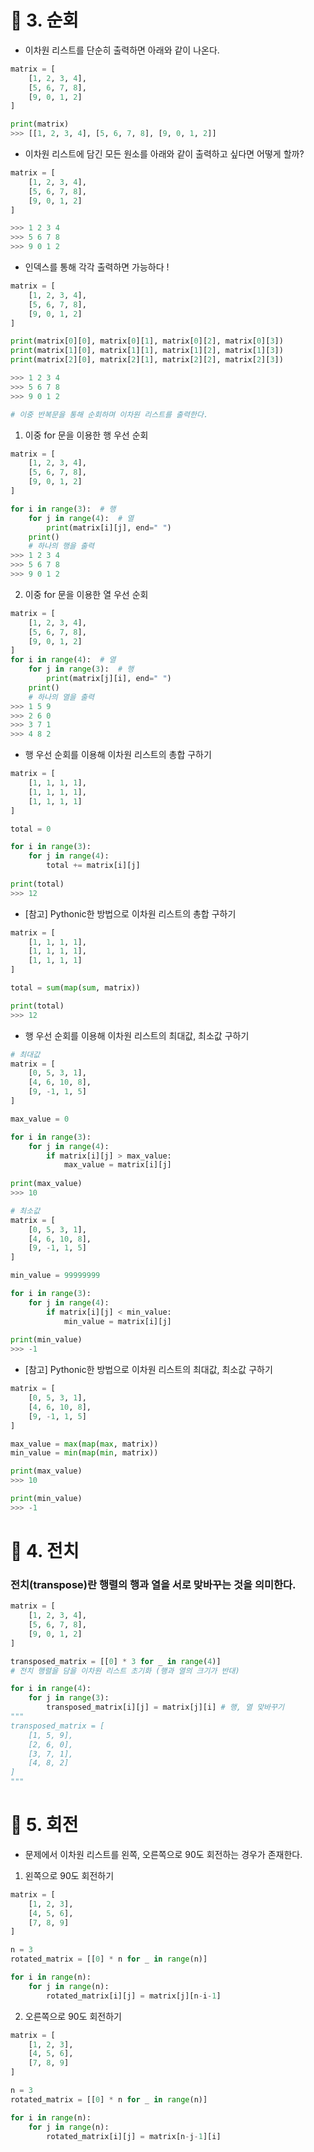 # 📌 3. 순회

- 이차원 리스트를 단순히 출력하면 아래와 같이 나온다.

``` python
matrix = [
	[1, 2, 3, 4],
	[5, 6, 7, 8],
	[9, 0, 1, 2]
]

print(matrix)
>>> [[1, 2, 3, 4], [5, 6, 7, 8], [9, 0, 1, 2]]

```



- 이차원 리스트에 담긴 모든 원소를 아래와 같이 출력하고 싶다면 어떻게 할까?

```python
matrix = [
	[1, 2, 3, 4],
	[5, 6, 7, 8],
	[9, 0, 1, 2]
]

>>> 1 2 3 4
>>> 5 6 7 8
>>> 9 0 1 2

```



- 인덱스를 통해 각각 출력하면 가능하다 !

``` python
matrix = [
	[1, 2, 3, 4],
	[5, 6, 7, 8],
	[9, 0, 1, 2]
]

print(matrix[0][0], matrix[0][1], matrix[0][2], matrix[0][3])
print(matrix[1][0], matrix[1][1], matrix[1][2], matrix[1][3])
print(matrix[2][0], matrix[2][1], matrix[2][2], matrix[2][3])

>>> 1 2 3 4
>>> 5 6 7 8
>>> 9 0 1 2

# 이중 반복문을 통해 순회하며 이차원 리스트를 출력한다.
```



1. 이중 for 문을 이용한 행 우선 순회

```python
matrix = [
	[1, 2, 3, 4],
	[5, 6, 7, 8],
	[9, 0, 1, 2]
]

for i in range(3):	# 행
	for j in range(4):	# 열
		print(matrix[i][j], end=" ")
	print()
    # 하나의 행을 출력
>>> 1 2 3 4
>>> 5 6 7 8
>>> 9 0 1 2

```



2. 이중 for 문을 이용한 열 우선 순회

```python
matrix = [
	[1, 2, 3, 4],
	[5, 6, 7, 8],
	[9, 0, 1, 2]
]
for i in range(4):	# 열
	for j in range(3):	# 행
		print(matrix[j][i], end=" ")
	print()
    # 하나의 열을 출력
>>> 1 5 9
>>> 2 6 0
>>> 3 7 1
>>> 4 8 2

```



- 행 우선 순회를 이용해 이차원 리스트의 총합 구하기

```python
matrix = [
	[1, 1, 1, 1],
	[1, 1, 1, 1],
	[1, 1, 1, 1]
]

total = 0

for i in range(3):
	for j in range(4):
		total += matrix[i][j]
        
print(total)
>>> 12

```

- [참고] Pythonic한 방법으로 이차원 리스트의 총합 구하기

```python
matrix = [
	[1, 1, 1, 1],
	[1, 1, 1, 1],
	[1, 1, 1, 1]
]

total = sum(map(sum, matrix))

print(total)
>>> 12

```



- 행 우선 순회를 이용해 이차원 리스트의 최대값, 최소값 구하기

```python
# 최대값
matrix = [
	[0, 5, 3, 1],
	[4, 6, 10, 8],
	[9, -1, 1, 5]
]

max_value = 0

for i in range(3):
	for j in range(4):
		if matrix[i][j] > max_value:
			max_value = matrix[i][j]
            
print(max_value)
>>> 10
```

```python
# 최소값
matrix = [
	[0, 5, 3, 1],
	[4, 6, 10, 8],
	[9, -1, 1, 5]
]

min_value = 99999999

for i in range(3):
	for j in range(4):
		if matrix[i][j] < min_value:
			min_value = matrix[i][j]
            
print(min_value)
>>> -1

```



- [참고] Pythonic한 방법으로 이차원 리스트의 최대값, 최소값 구하기

```python
matrix = [
	[0, 5, 3, 1],
	[4, 6, 10, 8],
	[9, -1, 1, 5]
]

max_value = max(map(max, matrix))
min_value = min(map(min, matrix))

print(max_value)
>>> 10

print(min_value)
>>> -1

```



# 📌 4. 전치

### 전치(transpose)란 행렬의 행과 열을 서로 맞바꾸는 것을 의미한다.

```python
matrix = [
	[1, 2, 3, 4],
	[5, 6, 7, 8],
	[9, 0, 1, 2]
]

transposed_matrix = [[0] * 3 for _ in range(4)] 
# 전치 행렬을 담을 이차원 리스트 초기화 (행과 열의 크기가 반대)

for i in range(4):
	for j in range(3):
		transposed_matrix[i][j] = matrix[j][i] # 행, 열 맞바꾸기
"""
transposed_matrix = [
	[1, 5, 9], 
	[2, 6, 0], 
	[3, 7, 1], 
	[4, 8, 2]
]
"""
```



# 📌 5. 회전 

- 문제에서 이차원 리스트를 왼쪽, 오른쪽으로 90도 회전하는 경우가 존재한다.



1. 왼쪽으로 90도 회전하기

```python
matrix = [
	[1, 2, 3],
	[4, 5, 6],
	[7, 8, 9]
]

n = 3
rotated_matrix = [[0] * n for _ in range(n)]

for i in range(n):
	for j in range(n):
		rotated_matrix[i][j] = matrix[j][n-i-1]
```

2. 오른쪽으로 90도 회전하기

```python
matrix = [
	[1, 2, 3],
	[4, 5, 6],
	[7, 8, 9]
]

n = 3
rotated_matrix = [[0] * n for _ in range(n)]

for i in range(n):
	for j in range(n):
		rotated_matrix[i][j] = matrix[n-j-1][i]

```

